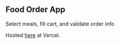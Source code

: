 ## Food Order App

Select meals, fill cart, and validate order info

Hosted [here](https://food-order-demo-k7qgnhybz-camiloibanez.vercel.app) at Vercel.
